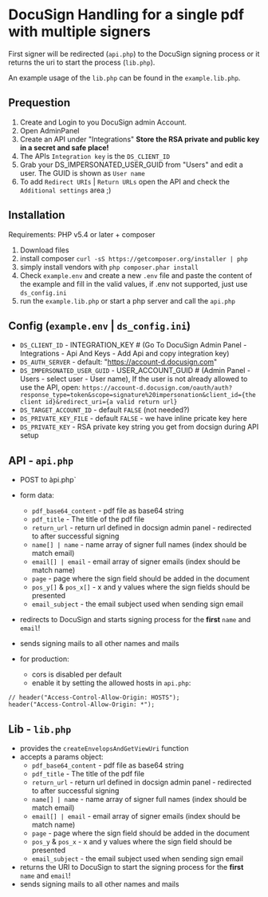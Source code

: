 # DocuSign Handling for a single pdf with multiple signers

First signer will be redirected (`api.php`) to the DocuSign signing process or it returns the uri to start the process (`lib.php`).

An example usage of the `lib.php` can be found in the `example.lib.php`.

## Prequestion

1. Create and Login to you DocuSign admin Account.
2. Open AdminPanel
3. Create an API under "Integrations" **Store the RSA private and public key in a secret and safe place!**
4. The APIs `Integration key` is the `DS_CLIENT_ID`
5. Grab your DS_IMPERSONATED_USER_GUID from "Users" and edit a user. The GUID is shown as `User name`
6. To add `Redirect URIs` | `Return URLs` open the API and check the `Additional settings` area ;)

## Installation

Requirements: PHP v5.4 or later + composer

1. Download files
2. install composer `curl -sS https://getcomposer.org/installer | php`
3. simply install vendors with `php composer.phar install`
4. Check `example.env` and create a new `.env` file and paste the content of the example and fill in the valid values, if .env not supported, just use `ds_config.ini`
5. run the `example.lib.php` or start a php server and call the `api.php`

## Config (`example.env` | `ds_config.ini`)

- `DS_CLIENT_ID` - INTEGRATION_KEY # (Go To DocuSign Admin Panel - Integrations - Api And Keys - Add Api and copy integration key)
- `DS_AUTH_SERVER` - default: "https://account-d.docusign.com"
- `DS_IMPERSONATED_USER_GUID` - USER_ACCOUNT_GUID # (Admin Panel - Users - select user - User name), If the user is not already allowed to use the API, open: `https://account-d.docusign.com/oauth/auth?response_type=token&scope=signature%20impersonation&client_id={the client id}&redirect_uri={a valid return url}`
- `DS_TARGET_ACCOUNT_ID` - default `FALSE` (not needed?)
- `DS_PRIVATE_KEY_FILE` - default `FALSE` - we have inline pricate key here
- `DS_PRIVATE_KEY` - RSA private key string you get from docsign during API setup

## API - `api.php`

- POST to àpi.php`
- form data:
  - `pdf_base64_content` - pdf file as base64 string
  - `pdf_title` - The title of the pdf file
  - `return_url` - return url defined in docsign admin panel - redirected to after successful signing
  - `name[] | name` - name array of signer full names (index should be match email)
  - `email[] | email` - email array of signer emails (index should be match name)
  - `page` - page where the sign field should be added in the document
  - `pos_y[]` & `pos_x[]` - x and y values where the sign fields should be presented
  - `email_subject` - the email subject used when sending sign email
- redirects to DocuSign and starts signing process for the **first** `name` and `email`!
- sends signing mails to all other names and mails

- for production:
  - cors is disabled per default
  - enable it by setting the allowed hosts in `api.php`:

```
// header("Access-Control-Allow-Origin: HOSTS");
header("Access-Control-Allow-Origin: *");
```

## Lib - `lib.php`

- provides the `createEnvelopsAndGetViewUri` function
- accepts a params object:
  - `pdf_base64_content` - pdf file as base64 string
  - `pdf_title` - The title of the pdf file
  - `return_url` - return url defined in docsign admin panel - redirected to after successful signing
  - `name[] | name` - name array of signer full names (index should be match email)
  - `email[] | email` - email array of signer emails (index should be match name)
  - `page` - page where the sign field should be added in the document
  - `pos_y` & `pos_x` - x and y values where the sign field should be presented
  - `email_subject` - the email subject used when sending sign email
- returns the URI to DocuSign to start the signing process for the **first** `name` and `email`!
- sends signing mails to all other names and mails
